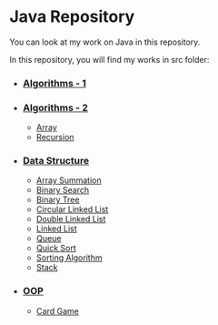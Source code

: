 # Java Repository

You can look at my work on Java in this repository.

In this repository, you will find my works in src folder:

* ### [Algorithms - 1](https://github.com/ugurcankok/Java/tree/master/src/Algorithms%20-%201)

* ### [Algorithms - 2](https://github.com/ugurcankok/Java/tree/master/src/Algorithms%20-%202)

  * [Array](https://github.com/ugurcankok/Java/tree/master/src/Algorithms%20-%202/Array)
  * [Recursion](https://github.com/ugurcankok/Java/tree/master/src/Algorithms%20-%202/Recursion)

* ### [Data Structure](https://github.com/ugurcankok/Java/tree/master/src/Data%20Structure)

  * [Array Summation](https://github.com/ugurcankok/Java/tree/master/src/Data%20Structure/Array%20Summation)
  * [Binary Search](https://github.com/ugurcankok/Java/tree/master/src/Data%20Structure/Binary%20Search)
  * [Binary Tree](https://github.com/ugurcankok/Java/tree/master/src/Data%20Structure/Binary%20Tree)
  * [Circular Linked List](https://github.com/ugurcankok/Java/tree/master/src/Data%20Structure/Circular%20Linked%20List)
  * [Double Linked List](https://github.com/ugurcankok/Java/tree/master/src/Data%20Structure/Double%20Linked%20List)
  * [Linked List](https://github.com/ugurcankok/Java/tree/master/src/Data%20Structure/Linked%20List)
  * [Queue](https://github.com/ugurcankok/Java/tree/master/src/Data%20Structure/Queue)
  * [Quick Sort](https://github.com/ugurcankok/Java/tree/master/src/Data%20Structure/Quick%20Sort)
  * [Sorting Algorithm](https://github.com/ugurcankok/Java/tree/master/src/Data%20Structure/Sorting%20Algorithm)
  * [Stack](https://github.com/ugurcankok/Java/tree/master/src/Data%20Structure/Stack)

* ### [OOP](https://github.com/ugurcankok/Java/tree/master/src/OOP/Card%20Game)

  * [Card Game](https://github.com/ugurcankok/Java/tree/master/src/OOP/Card%20Game)
